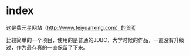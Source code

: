 # index
这是费元星网站（http://www.feiyuanxing.com）的首页

比较简单的一个项目，使用的是普通的JDBC，大学时候的作品，一直没有升级过，作为最存真的一直保留了下来。

